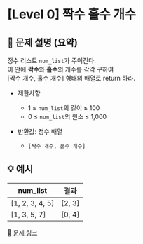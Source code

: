 # [Level 0] 짝수 홀수 개수

## 📝 문제 설명 (요약)  
정수 리스트 `num_list`가 주어진다.  
이 안에 **짝수**와 **홀수**의 개수를 각각 구하여  
[짝수 개수, 홀수 개수] 형태의 배열로 return 하라.

- 제한사항  
  - 1 ≤ `num_list`의 길이 ≤ 100  
  - 0 ≤ `num_list`의 원소 ≤ 1,000  

- 반환값: 정수 배열  
  - `[짝수 개수, 홀수 개수]`

## 💡 예시
| num_list | 결과 |
|-----------|--------|
| [1, 2, 3, 4, 5] | [2, 3] |
| [1, 3, 5, 7] | [0, 4] |

🔗 [문제 링크](https://school.programmers.co.kr/learn/courses/30/lessons/120824)
